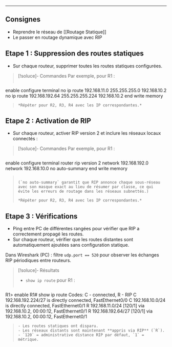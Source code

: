___
## Consignes
 - Reprendre le réseau de [[Routage Statique]]
 - Le passer en routage dynamique avec RIP

## Etape 1 : Suppression des routes statiques
 - Sur chaque routeur, supprimer toutes les routes statiques configurées.
> [!soluce]- Commandes
> Par exemple, pour R1 :
> ``` cisco
enable
configure terminal
no ip route 192.168.11.0 255.255.255.0 192.168.10.2
no ip route 192.168.192.64 255.255.255.224 192.168.10.2
end
write memory
> ```
> *Répéter pour R2, R3, R4 avec les IP correspondantes.*

## Etape 2 : Activation de RIP
 - Sur chaque routeur, activer RIP version 2 et inclure les réseaux locaux connectés :
> [!soluce]- Commandes
> Par exemple, pour R1 :
> ``` cisco
enable
configure terminal
router rip
 version 2
 network 192.168.192.0
 network 192.168.10.0
 no auto-summary
end
write memory
> ```
> 
> (`no auto-summary` garantit que RIP annonce chaque sous-réseau avec son masque exact au lieu de résumer par classe, ce qui évite les erreurs de routage dans les réseaux subnettés.)
> 
> *Répéter pour R2, R3, R4 avec les IP correspondantes.*

## Etape 3 : Vérifications
- Ping entre PC de différentes rangées pour vérifier que RIP a correctement propagé les routes.
- Sur chaque routeur, vérifier que les routes distantes sont automatiquement ajoutées sans configuration statique.

Dans Wireshark (PC) : filtre `udp.port == 520` pour observer les échanges RIP périodiques entre routeurs.

 > [!soluce]- Résultats
>  - `show ip route` pour R1 :
> ``` cisco
R1> enable
R1# show ip route
Codes: C - connected, R - RIP
C    192.168.192.224/27 is directly connected, FastEthernet0/0
C    192.168.10.0/24 is directly connected, FastEthernet0/1
R    192.168.11.0/24 [120/1] via 192.168.10.2, 00:00:12, FastEthernet0/1
R    192.168.192.64/27 [120/1] via 192.168.10.2, 00:00:12, FastEthernet0/1
> ```
> - Les routes statiques ont disparu.
> - Les réseaux distants sont maintenant **appris via RIP** (`R`).
> - `120` = administrative distance RIP par défaut, `1` = métrique.
